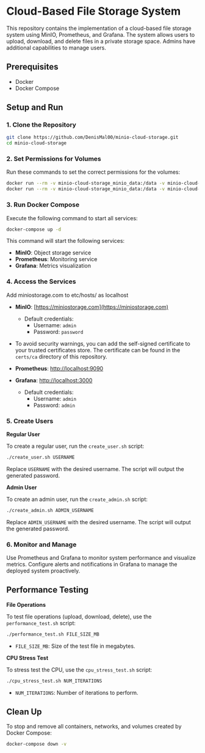 
# Cloud-Based File Storage System

This repository contains the implementation of a cloud-based file storage system using MinIO, Prometheus, and Grafana. The system allows users to upload, download, and delete files in a private storage space. Admins have additional capabilities to manage users.

## Prerequisites

- Docker
- Docker Compose

## Setup and Run

### 1. Clone the Repository

```bash
git clone https://github.com/DenisMal00/minio-cloud-storage.git
cd minio-cloud-storage
```
### 2. Set Permissions for Volumes
Run these commands to set the correct permissions for the volumes:

```bash
docker run --rm -v minio-cloud-storage_minio_data:/data -v minio-cloud-storage_minio_certs:/certs alpine ls -ld /data /certs
docker run --rm -v minio-cloud-storage_minio_data:/data -v minio-cloud-storage_minio_certs:/certs alpine sh -c "chown -R 1000:1000 /data /certs && chmod -R u+rw /data /certs"
```

### 3. Run Docker Compose

Execute the following command to start all services:

```bash
docker-compose up -d
```

This command will start the following services:
- **MinIO**: Object storage service
- **Prometheus**: Monitoring service
- **Grafana**: Metrics visualization

### 4. Access the Services
Add miniostorage.com to etc/hosts/ as localhost
- **MinIO**: [https://miniostorage.com](https://miniostorage.com)
  - Default credentials:
    - Username: `admin`
    - Password: `password`
 - To avoid security warnings, you can add the self-signed certificate to your trusted certificates store. The certificate can be found in the `certs/ca` directory of this repository.


- **Prometheus**: [http://localhost:9090](http://localhost:9090)

- **Grafana**: [http://localhost:3000](http://localhost:3000)
  - Default credentials:
    - Username: `admin`
    - Password: `admin`

### 5. Create Users

**Regular User**

To create a regular user, run the `create_user.sh` script:

```bash
./create_user.sh USERNAME
```

Replace `USERNAME` with the desired username. The script will output the generated password.

**Admin User**

To create an admin user, run the `create_admin.sh` script:

```bash
./create_admin.sh ADMIN_USERNAME
```

Replace `ADMIN_USERNAME` with the desired username. The script will output the generated password.

### 6. Monitor and Manage

Use Prometheus and Grafana to monitor system performance and visualize metrics. Configure alerts and notifications in Grafana to manage the deployed system proactively.

## Performance Testing

**File Operations**

To test file operations (upload, download, delete), use the `performance_test.sh` script:

```bash
./performance_test.sh FILE_SIZE_MB
```

- `FILE_SIZE_MB`: Size of the test file in megabytes.

**CPU Stress Test**

To stress test the CPU, use the `cpu_stress_test.sh` script:

```bash
./cpu_stress_test.sh NUM_ITERATIONS
```
- `NUM_ITERATIONS`: Number of iterations to perform.

## Clean Up

To stop and remove all containers, networks, and volumes created by Docker Compose:

```bash
docker-compose down -v
```
